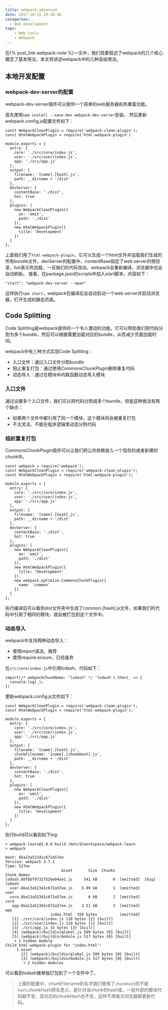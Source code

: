 ```yaml
---
title: webpack-advanced
date: 2017-10-15 20:30:48
categories:
  - Web development
tags:
    - Web tools
    - Webpack
---
```


在{% post_link webpack-note %}一文中，我们简要叙述了webpack的几个核心概念了基本用法，本文将讲述webpack中的几种高级用法。

## 本地开发配置

### webpack-dev-server的配置

webpack-dev-server插件可以提供一个简单的web服务器和热重载功能。

首先使用``npm install --save-dev webpack-dev-server``安装。
然后更新webpack.config.js配置文件如下：
```
const WebpackCleanPlugin = require('webpack-clean-plugin');
const HtmlWebpackPlugin = require('html-webpack-plugin')

module.exports = {
  entry: {
    core: './src/core/index.js',
    user: './src/user/index.js',
    app: './src/app.js'
  },
  output: {
    filename: '[name].[hash].js',
    path: __dirname + '/dist'
  },
  devServer: {
    contentBase: './dist',
    hot: true
  },
  plugins: [
    new WebpackCleanPlugin({
      on: 'emit',
      path: './dist'
    }),
    new HtmlWebpackPlugin({
      title: 'Development'
    })
  ]
};
```
上面我们用了``html-webpack-plugin``，它可以生成一个html文件并加载我们生成的所有bundle文件。devServer的配置中，contentBase指定了web server的根目录，hot表示热加载，一旦我们的代码改动，webpack会重新编译，浏览器中也会自动刷新。
接着，在package.json的scripts中加入start脚本，内容如下：
```
"start": "webpack-dev-server --open"
```
这样执行``npm start``，webpack在编译后会自动启动一个web server并启动浏览器，打开生成的静态页面。

## Code Splitting

Code Splitting是webpack提供的一个令人激动的功能，它可以帮助我们把代码分割为多个bundle，然后可以根据需要加载对应的bundle，从而减少页面加载时间。

webpack中有三种方式实现Code Splitting：
- 入口文件：通过入口文件分割bundle
- 阻止重复打包：通过使用CommonsChunkPlugin删除重复代码
- 动态导入：通过在模块中内联函数动态导入模块

### 入口文件

通过设置多个入口文件，我们可以把代码分割成多个bundle，但是这种做法有两个缺点：
- 如果两个文件中都引用了同一个模块，这个模块将会被重复打包
- 不太灵活，不能在程序逻辑里动态分割代码

### 组织重复打包

CommonsChunkPlugin插件可以让我们把公共依赖放入一个现存的或者新建的chunk中。
```
const webpack = require('webpack');
const WebpackCleanPlugin = require('webpack-clean-plugin');
const HtmlWebpackPlugin = require('html-webpack-plugin');

module.exports = {
  entry: {
    core: './src/core/index.js',
    user: './src/user/index.js',
    app: './src/app.js'
  },
  output: {
    filename: '[name].[hash].js',
    path: __dirname + '/dist'
  },
  devServer: {
    contentBase: './dist',
    hot: true
  },
  plugins: [
    new WebpackCleanPlugin({
      on: 'emit',
      path: './dist'
    }),
    new HtmlWebpackPlugin({
      title: 'Development'
    }),
    new webpack.optimize.CommonsChunkPlugin({
      name: 'common'
    })
  ]
};
```
执行编译后可以看到dist文件夹中生成了common.[hash].js文件，如果我们的代码中引用了相同的模块，就会被打包到这个文件中。

### 动态导入

webpack中支持两种动态导入：

- 使用import语法，推荐
- 使用require.ensure，已经废弃

在``src/core/index.js``中引用lodash，代码如下：
```
import(/* webpackChunkName: "lodash" */ 'lodash').then(_ => {
  console.log(_);
})
```

更新webpack.config.js文件如下：
```
const WebpackCleanPlugin = require('webpack-clean-plugin');
const HtmlWebpackPlugin = require('html-webpack-plugin');

module.exports = {
  entry: {
    core: './src/core/index.js',
    user: './src/user/index.js',
    app: './src/app.js'
  },
  output: {
    filename: '[name].[hash].js',
    chunkFilename: '[name].[chunkHash].js',
    path: __dirname + '/dist'
  },
  devServer: {
    contentBase: './dist',
    hot: true
  },
  plugins: [
    new WebpackCleanPlugin({
      on: 'emit',
      path: './dist'
    }),
    new HtmlWebpackPlugin({
      title: 'Development'
    })
  ]
};
```
执行build可以看到如下log:
```
> webpack-learn@1.0.0 build /mnt/d/workspace/webpack-learn
> webpack

Hash: 6ba13a52341c672a57ee
Version: webpack 3.7.1
Time: 527ms
                         Asset       Size  Chunks                    Chunk Names
lodash.80fbbf9732752be04ae1.js     541 kB       0  [emitted]  [big]  lodash
  user.6ba13a52341c672a57ee.js    5.99 kB       1  [emitted]         user
  core.6ba13a52341c672a57ee.js       6 kB       2  [emitted]         core
   app.6ba13a52341c672a57ee.js    2.51 kB       3  [emitted]         app
                    index.html  350 bytes          [emitted]
   [1] ./src/core/index.js 118 bytes {2} [built]
   [2] ./src/user/index.js 119 bytes {1} [built]
   [3] ./src/app.js 33 bytes {3} [built]
   [4] (webpack)/buildin/global.js 509 bytes {0} [built]
   [5] (webpack)/buildin/module.js 517 bytes {0} [built]
    + 1 hidden module
Child html-webpack-plugin for "index.html":
     1 asset
       [2] (webpack)/buildin/global.js 509 bytes {0} [built]
       [3] (webpack)/buildin/module.js 517 bytes {0} [built]
        + 2 hidden modules
```
可以看到lodash被单独打包到了一个文件中了。

> 上面的配置中，chunkFilename的名字我们使用了``chunkHash``而不是``hash``,chunkHash顾名思义，是针对该chunk的hash值，一般外部的模块代码都不变，其对应的chunkHash也不变，这样不用每次浏览器都更新代码。
